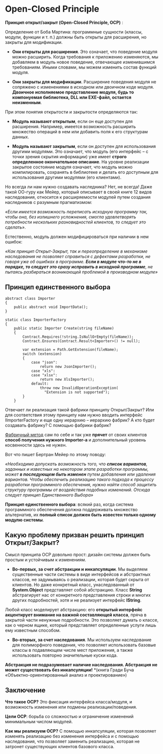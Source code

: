 # Open-Closed Principle

**Принцип открыт/закрыт (Open-Closed Principle, OCP)** :

Определение от Боба Мартина: программные сущности (классы, модули, функции и т. п.) должны быть открыты для расширения, но закрыты для модификации.

 - **Они открыты для расширения**. Это означает, что поведение модуля можно расширить. Когда требования к приложению изменяются, мы добавляем в модуль новое поведение, отвечающее изменившимся требованиям. Иными словами, мы можем изменить состав функций модуля.
 
 - **Они закрыты для модификации**. Расширение поведения модуля не сопряжено с изменениями в исходном или двоичном коде модуля. **Двоичное исполняемое представление модуля, будь то компонуемая библиотека, DLL или EXE-файл, остается неизменным**.
 
 
 При этом понятия открытости и закрытости определяются так:
 
  - **Модуль называют открытым**, если он еще доступен для расширения. Например, имеется возможность расширить множество операций в нем или добавить поля к его структурам данных.
  
  - **Модуль называют закрытым**, если он доступен для использования другими модулями. Это означает, что модуль (его интерфейс – с точки зрения скрытия информации) уже имеет **строго определенное окончательное описание**. На уровне реализации закрытое состояние модуля означает, что модуль можно компилировать, сохранять в библиотеке и делать его доступным для использования другими модулями (его клиентами).
  
 Но всегда ли нам нужно создавать наследника? Нет, не всегда! Даже такой ОО-гуру как Мейер, который описывает в своей книге 12 видов наследования, относится к расширяемости модулей путем создания наследников с разумным прагматизмом: 
 
 *«Если имеется возможность переписать исходную программу так, чтобы она, без излишнего усложнения, смогла удовлетворять потребности нескольких разновидностей клиентов, то следует это сделать»*.
  
 Естественно, модуль должен модифицироваться при наличии в нем ошибок: 
 
 *«Как принцип Открыт-Закрыт, так и переопределение в механизме наследования не позволяет справиться с дефектами разработки, не говоря уже об ошибках в программе. **Если в модуле что-то не в порядке, то следует это сразу исправить в исходной программе**, не пытаясь разбираться возникающей проблемой в производном модуле»*
 
 
 
 ## Принцип единственного выбора
 
 ```
 abstract class Importer
 {
     public abstract void ImportData();
 }
  
 static class ImporterFactory
 {
     public static Importer Create(string fileName)
     {
         Contract.Requires(!string.IsNullOrEmpty(fileName));
         Contract.Ensures(Contract.Result<Importer>() != null);
  
         var extension = Path.GetExtension(fileName);
         switch (extension)
         {
             case "json":
                 return new JsonImporter();
             case "xls":
             case "xlsx":
                 return new XlsImporter();
             default:
                 throw new InvalidOperationException(
                   "Extension is not supported");
         }
     }
 ```
 
 Отвечает ли реализация такой фабрики принципу Открыт/Закрыт? Или для соответствия этому принципу нам нужно вводить интерфейс IImporterFactory и еще одну иерархию – иерархию фабрик? А кто будет создавать фабрику? С помощью фабрики фабрик?
 
 [Фабричный метод][Factory_Method] сам по себе и так уже **прячет** от своих клиентов **способ получения нужного Importer-а** и дополнительный уровень косвенности здесь не нужен.
 
 Вот что пишет Бертран Мейер по этому поводу: 
 
 *«Необходимо допускать возможность того, что **список вариантов**, заданных и известных на некотором этапе разработки программы, может **в последующем быть изменен** путем добавления или удаления вариантов. Чтобы обеспечить реализацию такого подхода к процессу разработки программного обеспечения, нужно найти способ защитить структуру программы от воздействия подобных изменений. Отсюда следует принцип Единственного Выбора»*
 
 **Принцип единственного выбора**: всякий раз, когда система программного обеспечения должна поддерживать множество альтернатив, их **полный список должен быть известен только одному модулю системы**.
 
 ## Какую проблему призван решить принцип Открыт/Закрыт?
 
 Смысл принципа OCP довольно прост: дизайн системы должен быть простым и устойчивым к изменениям.
 
  - **Во-первых, за счет абстракции и инкапсуляции**. Мы выделяем существенные части системы в виде интерфейсов и абстрактных классов, не задумываясь о реализации, которая будет скрыта от клиентов. Но даже конкретный класс, унаследованный от **System.Object** представляет собой абстракцию. Класс **String** абстрагирует нас от конкретного представления строки и многих других подробностей, хотя и не реализует интерфейс **IString**.
 
 Любой класс моделирует абстракцию: его **открытый интерфейс акцентирует внимание на важной составляющей класса**, пряча в закрытой части ненужные подробности. Это позволяет думать о классе, как о черном ящике, который представляет определенные услуги лишь ему известным способом.
 
  - **Во-вторых, за счет наследования**. Мы используем наследование для полиморфного поведения, что позволяет использовать базовые классы в подавляющем числе мест приложения, а также использовать повторно значительные куски кода.
  
 **Абстракция не подразумевает наличие наследования. Абстракция не может существовать без инкапсуляции!** *(книга Гради Буча «Объектно-ориентированный анализ и проектирование»)
  
 ## Заключение
 **Что такое OCP?** Это фиксация интерфейса класса/модуля, и возможность изменения или подмены реализации/поведения.
 
 **Цели OCP**: борьба со сложностью и ограничение изменений минимальным числом модулей.
 
 **Как мы реализуем OCP?** С помощью инкапсуляции, которая позволяет изменять реализацию без изменения интерфейса и с помощью наследования, что позволяет заменить реализацию, которая не затронет существующих клиентов базового класса.
 
 
 [Factory_Method]:</src/Creational/Factory_Method/Factory_Method.md>